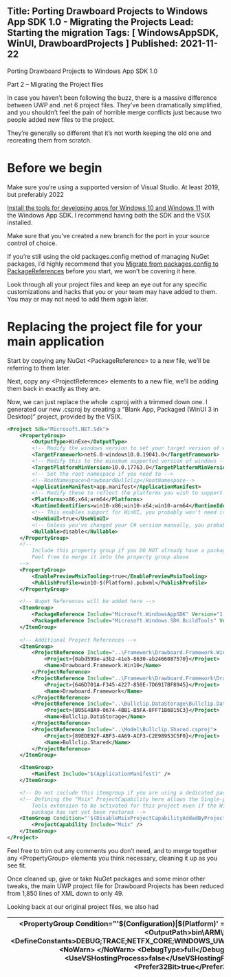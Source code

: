 ## Title: Porting Drawboard Projects to Windows App SDK 1.0 - Migrating the Projects Lead: Starting the migration Tags: [ WindowsAppSDK, WinUI, DrawboardProjects ] Published: 2021-11-22

Porting Drawboard Projects to Windows App SDK 1.0

Part 2 – Migrating the Project files

In case you haven’t been following the buzz, there is a massive difference
between UWP and .net 6 project files. They’ve been dramatically simplified, and
you shouldn’t feel the pain of horrible merge conflicts just because two people
added new files to the project.

They’re generally so different that it’s not worth keeping the old one and
recreating them from scratch.

# Before we begin

Make sure you’re using a supported version of Visual Studio. At least 2019, but
preferably 2022

[Install the tools for developing apps for Windows 10 and Windows
11](https://docs.microsoft.com/en-us/windows/apps/windows-app-sdk/set-up-your-development-environment)
with the Windows App SDK. I recommend having both the SDK and the VSIX
installed.

Make sure that you’ve created a new branch for the port in your source control
of choice.

If you’re still using the old packages.config method of managing NuGet packages,
I’d highly recommend that you [Migrate from packages.config to
PackageReferences](https://docs.microsoft.com/en-us/nuget/consume-packages/migrate-packages-config-to-package-reference)
before you start, we won’t be covering it here.

Look through all your project files and keep an eye out for any specific
customizations and hacks that you or your team may have added to them. You may
or may not need to add them again later.

# Replacing the project file for your main application

Start by copying any NuGet \<PackageReference\> to a new file, we’ll be
referring to them later.

Next, copy any \<ProjectReference\> elements to a new file, we’ll be adding them
back in exactly as they are.

Now, we can just replace the whole .csproj with a trimmed down one. I generated
our new .csproj by creating a “Blank App, Packaged (WinUI 3 in Desktop)”
project, provided by the VSIX.

```xml
<Project Sdk="Microsoft.NET.Sdk">
    <PropertyGroup>
        <OutputType>WinExe</OutputType>
        <!-- Modify the windows version to set your target version of windows -->
        <TargetFramework>net6.0-windows10.0.19041.0</TargetFramework>
        <!-- Modify this to the minimum supported version of windows -->
        <TargetPlatformMinVersion>10.0.17763.0</TargetPlatformMinVersion>
        <!-- Set the root namespace if you need to -->
        <!--RootNamespace>DrawboardBullclip</RootNamespace-->        
        <ApplicationManifest>app.manifest</ApplicationManifest>
        <!-- Modify these to reflect the platforms you wish to support -->
        <Platforms>x86;x64;arm64</Platforms>
        <RuntimeIdentifiers>win10-x86;win10-x64;win10-arm64</RuntimeIdentifiers>
        <!-- This enables support for WinUI, you probably won't need it for utility libraries-->
        <UseWinUI>true</UseWinUI>
        <!-- Unless you've changed your C# version manually, you probably aren't using Nullable Reference Types -->
        <Nullable>disable</Nullable>
    </PropertyGroup>
    <!-- 
        Include this property group if you DO NOT already have a packaging project.
        Feel free to merge it into the property group above    
    -->
    <PropertyGroup>        
        <EnablePreviewMsixTooling>true</EnablePreviewMsixTooling>
        <PublishProfile>win10-$(Platform).pubxml</PublishProfile>
    </PropertyGroup>

    <!-- Nuget References will be added here -->
    <ItemGroup>
        <PackageReference Include="Microsoft.WindowsAppSDK" Version="1.0.0" />
        <PackageReference Include="Microsoft.Windows.SDK.BuildTools" Version="10.0.22000.196" />
    </ItemGroup>
    
    <!-- Additional Project References -->
    <ItemGroup>
        <ProjectReference Include="..\Framework\Drawboard.Framework.Win10\Drawboard.Framework.Win10.csproj">
            <Project>{0abd599e-a3b2-41e5-8630-ab2466087570}</Project>
            <Name>Drawboard.Framework.Win10</Name>
        </ProjectReference>
        <ProjectReference Include="..\Framework\Drawboard.Framework\Drawboard.Framework.csproj">
            <Project>{646D701A-F345-4227-850E-7D6917BF8945}</Project>
            <Name>Drawboard.Framework</Name>
        </ProjectReference>
        <ProjectReference Include="..\Bullclip.DataStorage\Bullclip.DataStorage.csproj">
            <Project>{B05E4BA9-0674-4BB1-B5FA-8FF71B6B15C3}</Project>
            <Name>Bullclip.DataStorage</Name>
        </ProjectReference>
        <ProjectReference Include="..\Model\Bullclip.Shared.csproj">
            <Project>{89EDE92F-ABF3-4A69-ACF3-C2E98953C5F0}</Project>
            <Name>Bullclip.Shared</Name>
        </ProjectReference>
    </ItemGroup>

    <ItemGroup>
        <Manifest Include="$(ApplicationManifest)" />
    </ItemGroup>

    <!-- Do not include this itemgroup if you are using a dedicated packaging project -->
    <!-- Defining the "Msix" ProjectCapability here allows the Single-project MSIX Packaging
        Tools extension to be activated for this project even if the Windows App SDK Nuget
        package has not yet been restored -->
    <ItemGroup Condition="'$(DisableMsixProjectCapabilityAddedByProject)'!='true' and '$(EnablePreviewMsixTooling)'=='true'">
        <ProjectCapability Include="Msix" />
    </ItemGroup>
</Project>
```

Feel free to trim out any comments you don’t need, and to merge together any
\<PropertyGroup\> elements you think necessary, cleaning it up as you see fit.

Once cleaned up, give or take NuGet packages and some minor other tweaks, the
main UWP project file for Drawboard Projects has been reduced from 1,850 lines
of XML down to only 49.

Looking back at our original project files, we also had

|  \<PropertyGroup Condition="'\$(Configuration)\|\$(Platform)' == 'Debug\|ARM'"\>  \<DebugSymbols\>true\</DebugSymbols\>  \<OutputPath\>bin\\ARM\\Debug\\\</OutputPath\>  \<DefineConstants\>DEBUG;TRACE;NETFX_CORE;WINDOWS_UWP;CODE_ANALYSIS;DISABLE_ANALYTICS\</DefineConstants\>  \<NoWarn\>  \</NoWarn\>  \<DebugType\>full\</DebugType\>  \<PlatformTarget\>ARM\</PlatformTarget\>  \<UseVSHostingProcess\>false\</UseVSHostingProcess\>  \<ErrorReport\>prompt\</ErrorReport\>  \<Prefer32Bit\>true\</Prefer32Bit\>  \</PropertyGroup\>  |  \<PropertyGroup Condition="'\$(Configuration)' != 'Release'"\>  \<DefineConstants\>\$(DefineConstants);DISABLE_ANALYTICS\</DefineConstants\>  \</PropertyGroup\> |
|-----------------------------------------------------------------------------------------------------------------------------------------------------------------------------------------------------------------------------------------------------------------------------------------------------------------------------------------------------------------------------------------------------------------------------------------------------------------------------------------------------------------------------------------------|-------------------------------------------------------------------------------------------------------------------------------------------------------------------|
